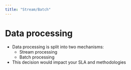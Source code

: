 ```yaml
---
title: "Stream/Batch"
---
```

# Data processing
* Data processing is split into two mechanisms:
  * Stream processing
  * Batch processing
* This decision would impact your SLA and methodologies
